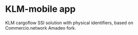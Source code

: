 # KLM-mobile app
KLM cargoflow SSI solution with physical identifiers, based on Commercio.network Amadeo fork.
